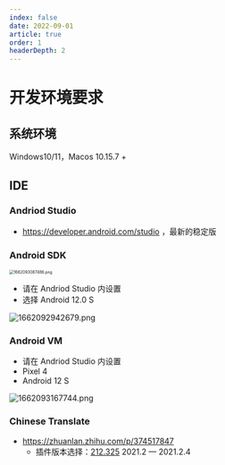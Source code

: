 ```yaml
---
index: false
date: 2022-09-01
article: true
order: 1
headerDepth: 2
---
```


# 开发环境要求

## 系统环境

Windows10/11，Macos 10.15.7 +

## IDE

### Andriod Studio

- https://developer.android.com/studio ，最新的稳定版

### Android SDK

<img src="https://static-file.hjm.red/2022/09/02/26e4c29678ae3.png" alt="1662093087486.png" style="zoom:50%;" />

- 请在 Andriod Studio 内设置
- 选择 Android 12.0 S

![1662092942679.png](https://static-file.hjm.red/2022/09/02/431fe31ecb233.png)

### Android VM

- 请在 Andriod Studio 内设置
- Pixel 4
- Android 12 S

![1662093167744.png](https://static-file.hjm.red/2022/09/02/ed83c2d175e7d.png)

### Chinese Translate

- https://zhuanlan.zhihu.com/p/374517847
  - 插件版本选择：[212.325](https://plugins.jetbrains.com/plugin/13710-chinese-simplified-language-pack----/versions/stable/142042)	2021.2 — 2021.2.4